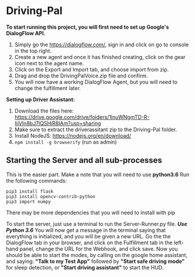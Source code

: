 # Driving-Pal

**To start running this project, you will first need to set up Google's DialogFlow API.**

1) Simply go the https://dialogflow.com/, sign in and click on go to console in the top right.
2) Create a new agent and once it has finished creating, click on the gear icon next to the agent name.
3) Click on the Export and Import tab, and choose import from zip.
4) Drag and drop the DrivingPalVoice.zip file and confirm.
5) You will now have a working DialogFlow Agent, but you will need to change the fulfillment later.

**Setting up Driver Assistant:**

1) Download the files here: https://drive.google.com/drive/folders/1lnuWNgmTD-R-IiiVln8bJ7lQSHiR8IAm?usp=sharing
2) Make sure to extract the driverassitant zip to the Driving-Pal folder.
3) Install NodeJS: https://nodejs.org/en/download/
4) ```npm install -g browserify``` (run as admin)

##  **Starting the Server and all sub-processes**

This is the easier part. Make a note that you will need to use __python3.6__
Run the following commands:

```
pip3 install flask
pip3 install opencv-contrib-python
pip3 import numpy
```
There may be more dependencies that you will need to install with pip

To start the server, just use a terminal to run the Server-Runner.py file. **_Use Python 3.6_**
You will now get a message in the terminal saying that everything is initialized, and you will be given a new URL.
Go the the DialogFlow tab in your browser, and click on the Fulfillment tab in the left-hand panel, change the URL for the Webhook, and click save.
Now you should be able to start the modes, by calling on the google home assistant, and saying:
**"Talk to my Test App"** followed by **"Start safe driving mode"** for sleep detection, or **"Start driving assistant"** to start the HUD.

